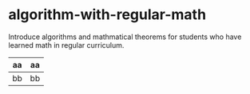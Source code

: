 # algorithm-with-regular-math
Introduce algorithms and mathmatical theorems for students who have learned math in regular curriculum.

|aa|aa|
|--|--|
|bb|bb|
